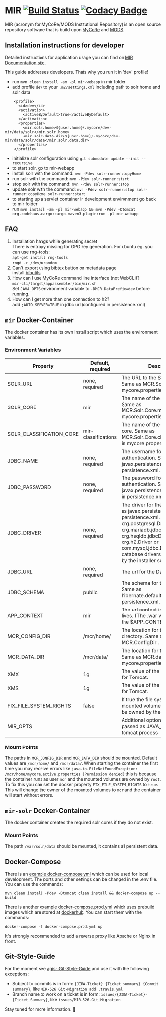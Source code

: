 # MIR [![Build Status](https://travis-ci.org/MyCoRe-Org/mir.svg?branch=master)](https://travis-ci.org/MyCoRe-Org/mir) [![Codacy Badge](https://app.codacy.com/project/badge/Grade/edf89bf4bb564a56b74aeb3d3e6474a4)](https://www.codacy.com/gh/MyCoRe-Org/mir/dashboard?utm_source=github.com&amp;utm_medium=referral&amp;utm_content=MyCoRe-Org/mir&amp;utm_campaign=Badge_Grade)
MIR (acronym for MyCoRe/MODS Institutional Repository) is an open source repository software that is build upon [MyCoRe](https://github.com/MyCoRe-Org/mycore) and [MODS](http://www.loc.gov/standards/mods/).


## Installation instructions for developer
Detailed instructions for application usage you can find on [MIR Documentation site](https://www.mycore.de/documentation/apps/mir/mir_install/).

This guide addresses developers. Thats why you run it in 'dev' profile!
 - run `mvn clean install -am -pl mir-webapp` in mir folder
 - add profile `dev` to your `.m2/settings.xml` including path to solr home and solr data  
```
    <profile>
      <id>dev</id>
      <activation>
        <activeByDefault>true</activeByDefault>
      </activation>
      <properties>
        <mir.solr.home>${user.home}/.mycore/dev-mir/data/solr</mir.solr.home>
        <mir.solr.data.dir>${user.home}/.mycore/dev-mir/data/solr/data</mir.solr.data.dir>
      </properties>
    </profile>
```
 - initialize solr configuration using `git submodule update --init --recursive`
 - to start solr, go to mir-webapp
  - install solr with the command: `mvn -Pdev solr-runner:copyHome`
  - run solr with the command: `mvn -Pdev solr-runner:start`
  - stop solr with the command: `mvn -Pdev solr-runner:stop`
  - update solr with the command: `mvn -Pdev solr-runner:stop solr-runner:copyHome solr-runner:start`
 - to starting up a servlet container in development environment go back to mir folder
  - run `mvn install -am -pl mir-webapp && mvn -Pdev -Dtomcat org.codehaus.cargo:cargo-maven3-plugin:run -pl mir-webapp`

## FAQ
 1. Installation hangs while generating secret  
    There is entropy missing for GPG key generation. For ubuntu eg. you can use rng-tools:  
    `apt-get install rng-tools`  
    `rngd -r /dev/urandom`
 1. Can't export using bibtex button on metadata page  
    install [bibutils](https://sourceforge.net/projects/bibutils/)
 1. How can I use MyCoRe command line interface (not WebCLI)?  
    `mir-cli/target/appassembler/bin/mir.sh`  
    Set `JAVA_OPTS` environment variable to `-DMCR.DataPrefix=dev` before running.
 1. How can I get more than one connection to h2?  
    add `;AUTO_SERVER=TRUE` in jdbc url (configured in persistence.xml)

## `mir` Docker-Container
The docker container has its own install script which uses the environment variables.

### Environment Variables
| Property                 | Default,  required  | Description                                                                                                                                                                                                                                                                          |
|--------------------------|---------------------|--------------------------------------------------------------------------------------------------------------------------------------------------------------------------------------------------------------------------------------------------------------------------------------|
| SOLR_URL                 | none, required      | The URL to the SOLR Server. Same as MCR.Solr.ServerURL in mycore.properties.                                                                                                                                                                                                         |
| SOLR_CORE                | mir                 | The name of the Solr main core. Same as MCR.Solr.Core.main.Name in mycore.properties.                                                                                                                                                                                                |
| SOLR_CLASSIFICATION_CORE | mir-classifications | The name of the Solr classification core. Same as MCR.Solr.Core.classification.Name in mycore.properties.                                                                                                                                                                            |
| JDBC_NAME                | none, required      | The username for the Database authentication. Same as javax.persistence.jdbc.user in persistence.xml.                                                                                                                                                                                |
| JDBC_PASSWORD            | none, required      | The password for the Database authentication. Same as javax.persistence.jdbc.password in persistence.xml.                                                                                                                                                                            |
| JDBC_DRIVER              | none, required      | The driver for the Database. Same as javax.persistence.jdbc.driver in persistence.xml.   If you use org.postgresql.Driver, org.mariadb.jdbc.Driver, org.hsqldb.jdbcDriver, org.h2.Driver or com.mysql.jdbc.Driver the right database drivers get downloaded by the installer script. |
| JDBC_URL                 | none, required      | The url for the Database.                                                                                                                                                                                                                                                            |
| JDBC_SCHEMA              | public              | The schema for the Database. Same as hibernate.default_schema in persistence.xml.                                                                                                                                                                                                    |
| APP_CONTEXT              | mir                 | The url context in which the app lives. (The .war will be renamed to the $APP_CONTEXT.war)                                                                                                                                                                                           |
| MCR_CONFIG_DIR           | /mcr/home/          | The location for the home directory. Same as the MCR.ConfigDir .                                                                                                                                                                                                                     |
| MCR_DATA_DIR             | /mcr/data/          | The location for the data directory. Same as MCR.datadir in mycore.properties.                                                                                                                                                                                                       |
| XMX                      | 1g                  | The value of the -Xmx parameter for Tomcat.                                                                                                                                                                                                                                          |
| XMS                      | 1g                  | The value of the -Xms parameter for Tomcat.                                                                                                                                                                                                                                          |
| FIX_FILE_SYSTEM_RIGHTS   | false               | If true the file system rights of the mounted volumes get corrected to be owned by the right user.                                                                                                                                                                                   |
| MIR_OPTS                 |                     | Additional options which will be passed as JAVA_OPTS to the tomcat process                                                                                                                                                                                                           |

### Mount Points

The paths in `MCR_CONFIG_DIR` and `MCR_DATA_DIR` should be mounted. Default values are `/mcr/home/` and `/mcr/data/`.
When starting the container the first time you may receive errors like
`java.io.FileNotFoundException: /mcr/home/mycore.active.properties (Permission denied)` this is because the container 
runs as user `mcr` and the mounted volumes are owned by `root`.
To fix this you can set the docker property `FIX_FILE_SYSTEM_RIGHTS` to `true`. This will change the owner of the
mounted volumes to `mcr` and the container will start without errors.

## `mir-solr` Docker-Container
The docker container creates the required solr cores if they do not exist.

### Mount Points

The path `/var/solr/data` should be mounted, it contains all persistent data.

## Docker-Compose

There is an [example docker-compose.yml](docker-compose.yml) which can be used for local development. 
The ports and other settings can be changed in the [.env file](.env). You can use the commands:
```shell
mvn clean install -Pdev -Dtomcat clean install && docker-compose up --build
```

There is another [example docker-compose.prod.yml](docker-compose.prod.yml) which uses prebuild images which are stored at [dockerhub](https://hub.docker.com/u/mycoreorg). 
You can start them with the commands:
```shell
docker-compose -f docker-compose.prod.yml up
```

It's strongly recommended to add a reverse proxy like Apache or Nginx in front. 

## Git-Style-Guide
For the moment see [agis-:Git-Style-Guide](https://github.com/agis-/git-style-guide) and use it with the following exceptions:
 - Subject to commits is in form: `{JIRA-Ticket} {Ticket summary} {Commit summary}`, like `MIR-526 Git-Migration add .travis.yml`
 - Branch name to work on a ticket is in form: `issues/{JIRA-Ticket}-{Ticket_Summary}`, like `issues/MIR-526-Git_Migration`

Stay tuned for more information. :bow:
